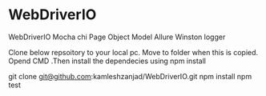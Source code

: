 # WebDriverIO
WebDriverIO Mocha chi Page Object Model Allure Winston logger 

Clone below repsoitory to your local pc. Move to folder when this is copied. Opend CMD .Then install the dependecies using npm install

git clone git@github.com:kamleshzanjad/WebDriverIO.git
npm install
npm test
